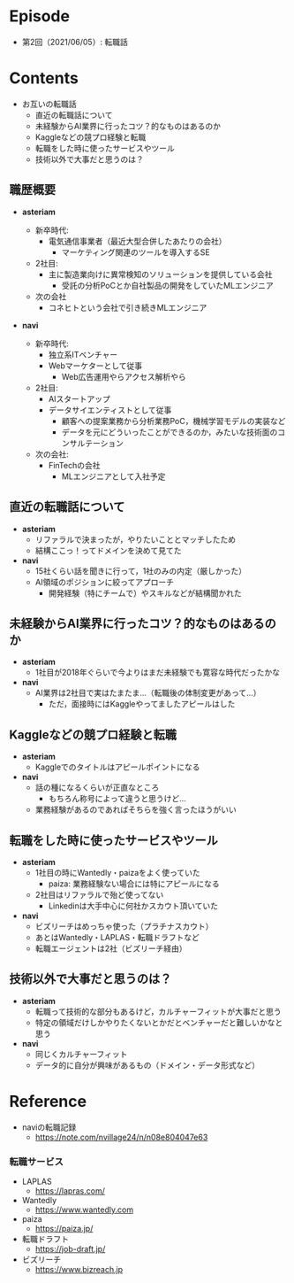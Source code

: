 # Episode
- 第2回（2021/06/05）: 転職話

# Contents
- お互いの転職話
    - 直近の転職話について
 	- 未経験からAI業界に行ったコツ？的なものはあるのか
 	- Kaggleなどの競プロ経験と転職
 	- 転職をした時に使ったサービスやツール
 	- 技術以外で大事だと思うのは？

## 職歴概要
- **asteriam**
    - 新卒時代:
        - 電気通信事業者（最近大型合併したあたりの会社）
            - マーケティング関連のツールを導入するSE
    - 2社目:
        - 主に製造業向けに異常検知のソリューションを提供している会社
            - 受託の分析PoCとか自社製品の開発をしていたMLエンジニア
    - 次の会社
        - コネヒトという会社で引き続きMLエンジニア

- **navi**
    - 新卒時代:
        - 独立系ITベンチャー
        - Webマーケターとして従事
            - Web広告運用やらアクセス解析やら
    - 2社目:
        - AIスタートアップ
        - データサイエンティストとして従事
            - 顧客への提案業務から分析業務PoC，機械学習モデルの実装など
            - データを元にどういったことができるのか，みたいな技術面のコンサルテーション
    - 次の会社:
        - FinTechの会社
            - MLエンジニアとして入社予定

## 直近の転職話について
- **asteriam**
    - リファラルで決まったが，やりたいこととマッチしたため
    - 結構ここっ！ってドメインを決めて見てた
- **navi**
    - 15社くらい話を聞きに行って，1社のみの内定（厳しかった）
	- AI領域のポジションに絞ってアプローチ
	    - 開発経験（特にチームで）やスキルなどが結構聞かれた

## 未経験からAI業界に行ったコツ？的なものはあるのか
- **asteriam**
    - 1社目が2018年ぐらいで今よりはまだ未経験でも寛容な時代だったかな
- **navi**
    - AI業界は2社目で実はたまたま...（転職後の体制変更があって...）
	    - ただ，面接時にはKaggleやってましたアピールはした

## Kaggleなどの競プロ経験と転職
- **asteriam**
    - Kaggleでのタイトルはアピールポイントになる
- **navi**
    - 話の種になるくらいが正直なところ
        - もちろん称号によって違うと思うけど...
	- 業務経験があるのであればそちらを強く言ったほうがいい

## 転職をした時に使ったサービスやツール
- **asteriam**
    - 1社目の時にWantedly・paizaをよく使っていた
	    - paiza: 業務経験ない場合には特にアピールになる
	- 2社目はリファラルで殆ど使ってない
	    - Linkedinは大手中心に何社かスカウト頂いていた
- **navi**
    - ビズリーチはめっちゃ使った（プラチナスカウト）
	- あとはWantedly・LAPLAS・転職ドラフトなど
	- 転職エージェントは2社（ビズリーチ経由）

## 技術以外で大事だと思うのは？
- **asteriam**
    - 転職って技術的な部分もあるけど，カルチャーフィットが大事だと思う
	- 特定の領域だけしかやりたくないとかだとベンチャーだと難しいかなと思う
- **navi**
    - 同じくカルチャーフィット
	- データ的に自分が興味があるもの（ドメイン・データ形式など）
# Reference
- naviの転職記録
    - https://note.com/nvillage24/n/n08e804047e63
### 転職サービス
- LAPLAS
    - https://lapras.com/
- Wantedly
    - https://www.wantedly.com
- paiza
    - https://paiza.jp/
- 転職ドラフト
    - https://job-draft.jp/
- ビズリーチ
    - https://www.bizreach.jp
